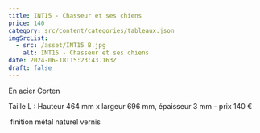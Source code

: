 ```yaml
---
title: INT15 - Chasseur et ses chiens
price: 140
category: src/content/categories/tableaux.json
imgSrcList:
  - src: /asset/INT15 B.jpg
    alt: INT15 - Chasseur et ses chiens
date: 2024-06-18T15:23:43.163Z
draft: false
---
```


En acier Corten

Taille L : Hauteur 464 mm x largeur  696 mm, épaisseur 3 mm - prix 140 €

 finition métal naturel vernis
